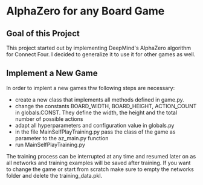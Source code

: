# AlphaZero for any Board Game



## Goal of this Project 
This project started out by implementing DeepMind's AlphaZero algorithm for Connect Four. I decided to generalize it to use it for other games as well.

## Implement a New Game
In order to implent a new games thw following steps are necessary:
- create a new class that implements all methods defined in game.py.
- change the constants BOARD_WIDTH, BOARD_HEIGHT, ACTION_COUNT in globals.CONST. They define the width, the height and the total number of possible actions
- adapt all hyperparameters and configuration value in globals.py
- in the file MainSelfPlayTraining.py pass the class of the game as parameter to the az_main.py function
- run MainSelfPlayTraining.py


The training process can be interrupted at any time and resumed later on as all networks and training examples will be saved after training. If you want to change the game or start from scratch make sure to empty the networks folder and delete the training_data.pkl.
